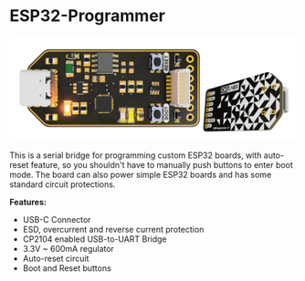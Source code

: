# ESP32-Programmer

![ESP32 Programmer](render_1.png)

This is a serial bridge for programming custom ESP32 boards, with auto-reset feature, so you shouldn't have to manually push buttons to enter boot mode. The board can also power simple ESP32 boards and has some standard circuit protections. 

**Features:**
- USB-C Connector
- ESD, overcurrent and reverse current protection
- CP2104 enabled USB-to-UART Bridge
- 3.3V ~ 600mA regulator
- Auto-reset circuit
- Boot and Reset buttons
